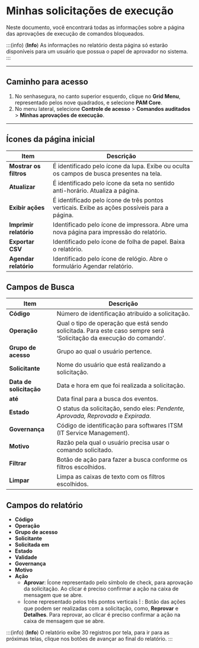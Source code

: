 # Minhas solicitações de execução

Neste documento, você encontrará todas as informações sobre a página das aprovações de execução de comandos bloqueados.

:::(info) (**Info**)
As informações no relatório desta página só estarão disponíveis para um usuário que possua o papel de aprovador no sistema.
:::
***
## Caminho para acesso

1. No senhasegura, no canto superior esquerdo, clique no **Grid Menu**, representado pelos nove quadrados, e selecione **PAM Core**.
2. No menu lateral, selecione **Controle de acesso** > **Comandos auditados** > **Minhas aprovações de execução**.

***

## Ícones da página inicial

**Item**|**Descrição**
|---|---|
**Mostrar os filtros**|É identificado pelo ícone da lupa. Exibe ou oculta os campos de busca presentes na tela.
**Atualizar**|É identificado pelo ícone da seta no sentido anti-horário. Atualiza a página.
**Exibir ações**|É identificado pelo ícone de três pontos verticais. Exibe as  ações possíveis para a página.
**Imprimir relatório**|Identificado pelo ícone de impressora. Abre uma nova página para impressão do relatório.
**Exportar CSV**|Identificado pelo ícone de folha de papel. Baixa o relatório.
**Agendar relatório**|Identificado pelo ícone de relógio. Abre o formulário Agendar relatório.

## Campos de Busca

**Item**|**Descrição**
|---|---|
**Código**|Número de identificação atribuído a solicitação.
**Operação**|Qual o tipo de operação que está sendo solicitada. Para este caso sempre será ‘Solicitação da execução do comando’.
**Grupo de acesso**|Grupo ao qual o usuário pertence.
**Solicitante**|Nome do usuário que está realizando a solicitação.
**Data de solicitação**|Data e hora em que foi realizada a solicitação.
**até**|Data final para a busca dos eventos.
**Estado**|O status da solicitação, sendo eles: *Pendente, Aprovada, Reprovada* e *Expirada*.
**Governança**|Código de identificação para softwares ITSM (IT Service Management).
**Motivo**|Razão pela qual o usuário precisa usar o comando solicitado.
**Filtrar**|Botão de ação para fazer a busca conforme os filtros escolhidos.
**Limpar**|Limpa as caixas de texto com os filtros escolhidos.

## Campos do relatório

* **Código**
* **Operação**
* **Grupo de acesso**
* **Solicitante**
* **Solicitada em**
* **Estado**
* **Validade**
* **Governança**
* **Motivo**
* **Ação**
    * **Aprovar**: Ícone representado pelo símbolo de check, para aprovação da solicitação. Ao clicar é preciso confirmar a ação na caixa de mensagem que se abre.
    * Ícone representado pelos três pontos verticais **⁝** : Botão das ações que podem ser realizadas com a solicitação, como, **Reprovar** e **Detalhes**. Para reprovar, ao clicar é preciso confirmar a ação na caixa de mensagem que se abre.

:::(info) (**Info**)
O relatório exibe 30 registros por tela, para ir para as próximas telas, clique nos botões de avançar ao final do relatório.
:::